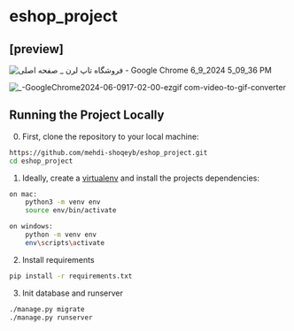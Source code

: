 # eshop_project

## [preview]

![فروشگاه تاپ لرن _ صفحه اصلی - Google Chrome 6_9_2024 5_09_36 PM](https://github.com/mehdi-shoqeyb/eshop_project/assets/168349368/4f562750-0a58-4592-9bf4-662b3bd4b341)

![_-GoogleChrome2024-06-0917-02-00-ezgif com-video-to-gif-converter](https://github.com/mehdi-shoqeyb/eshop_project/assets/168349368/18ffd468-0dee-4c04-ba0f-62ac18d22e06)

## Running the Project Locally

0. First, clone the repository to your local machine:
```bash
https://github.com/mehdi-shoqeyb/eshop_project.git
cd eshop_project
```

1. Ideally, create a [virtualenv](https://docs.python-guide.org/dev/virtualenvs/) and install the projects dependencies:
```bash
on mac:
    python3 -m venv env
    source env/bin/activate

on windows:
    python -m venv env
    env\scripts\activate
```

2. Install requirements
```bash
pip install -r requirements.txt
```

3. Init database and runserver
```bash
./manage.py migrate
./manage.py runserver
```

